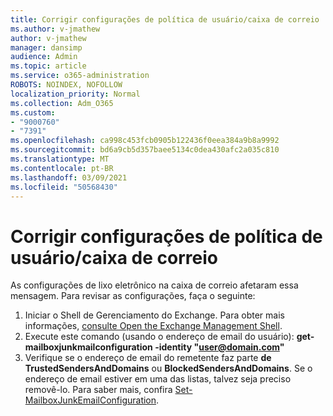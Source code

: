 ```yaml
---
title: Corrigir configurações de política de usuário/caixa de correio
ms.author: v-jmathew
author: v-jmathew
manager: dansimp
audience: Admin
ms.topic: article
ms.service: o365-administration
ROBOTS: NOINDEX, NOFOLLOW
localization_priority: Normal
ms.collection: Adm_O365
ms.custom:
- "9000760"
- "7391"
ms.openlocfilehash: ca998c453fcb0905b122436f0eea384a9b8a9992
ms.sourcegitcommit: bd6a9cb5d357baee5134c0dea430afc2a035c810
ms.translationtype: MT
ms.contentlocale: pt-BR
ms.lasthandoff: 03/09/2021
ms.locfileid: "50568430"
---
```

# <a name="fix-user-policymailbox-settings"></a>Corrigir configurações de política de usuário/caixa de correio

As configurações de lixo eletrônico na caixa de correio afetaram essa mensagem. Para revisar as configurações, faça o seguinte:

1. Iniciar o Shell de Gerenciamento do Exchange. Para obter mais informações, [consulte Open the Exchange Management Shell](https://go.microsoft.com/fwlink/?linkid=2101432).
2. Execute este comando (usando o endereço de email do usuário):  **get-mailboxjunkmailconfiguration -identity "user@domain.com"**
3. Verifique se o endereço de email do remetente faz parte **de TrustedSendersAndDomains** ou **BlockedSendersAndDomains**. Se o endereço de email estiver em uma das listas, talvez seja preciso removê-lo. Para saber mais, confira [Set-MailboxJunkEmailConfiguration](https://go.microsoft.com/fwlink/?linkid=2101047).
